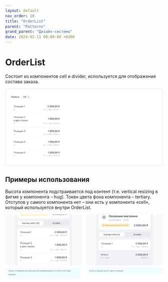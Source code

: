 ```yaml
---
layout: default
nav_order: 10
title: "OrderList"
parent: "Patterns"
grand_parent: "Дизайн-система"
date: 2024-02-11 00:00:00 +0300
---
```


# OrderList

Состоит из компонентов cell и divider, используется для отображения состава заказа.

![OrderList](/assets/images/design/patterns/order-list/frame1.png)

## Примеры использования

Высота компонента подстраивается под контент (т.е. vertical resizing в фигме у компонента – hug).
Токен цвета фона компонента – tertiary. Отступов у самого компонента нет – они есть у компонента «cell»,
который используется внутри OrderList.

![OrderList](/assets/images/design/patterns/order-list/frame2.png)

